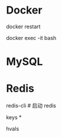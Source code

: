 # Docker

docker restart <vas>

docker exec -it <vas> bash



# MySQL





# Redis

redis-cli			# 启动 redis



keys *

hvals <key>